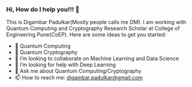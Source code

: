 ### Hi, How do I help you!!!  👋

This is Digambar Padulkar(Mostly people calls me DM). I am working with Quantum Computing and Cryptography Research Scholar at College of Engineering Pune(CoEP).
Here are some ideas to get you started:

- 🔭 Quantum Computing
- 🌱 Quantum Cryptography
- 👯 I’m looking to collaborate on Machine Learning and Data Science
- 🤔 I’m looking for help with Deep Learning
- 💬 Ask me about Quantum Computing/Cryptography
- 📫 How to reach me: digambar.padulkar@gmail.com 


